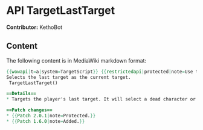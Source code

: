 # API TargetLastTarget

**Contributor:** KethoBot

## Content

The following content is in MediaWiki markdown format:

```mediawiki
{{wowapi|t=a|system=TargetScript}} {{restrictedapi|protected|note=Use the [[MACRO targetlasttarget|/targetlasttarget]] slash command.}}
Selects the last target as the current target.
 TargetLastTarget()

==Details==
* Targets the player's last target. It will select a dead character or mob's corpse if that was the last live character or mob targetted. Can distinguish between two mobs of the same name and level.

==Patch changes==
* {{Patch 2.0.1|note=Protected.}}
* {{Patch 1.6.0|note=Added.}}
```